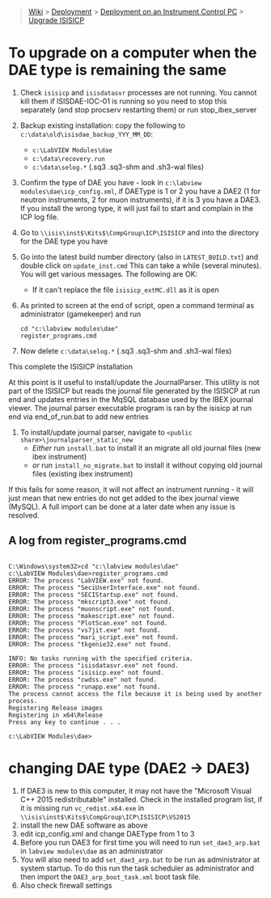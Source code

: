 > [Wiki](Home) > [Deployment](Deployment) > [Deployment on an Instrument Control PC](Deployment-on-an-Instrument-Control-PC) > [Upgrade ISISICP](Upgrade-ISISICP)

# To upgrade on a computer when the DAE type is remaining the same

1. Check `isisicp` and `isisdatasvr` processes are not running. You cannot kill them if ISISDAE-IOC-01 is running so you need to stop this separately (and stop procserv restarting them) or run stop_ibex_server  
1. Backup existing installation: copy the following to `c:\data\old\isisdae_backup_YYY_MM_DD`:
    - `c:\LabVIEW Modules\dae`
    - `c:\data\recovery.run`
    - `c:\data\selog.*` (.sq3 .sq3-shm and .sh3-wal files)

1. Confirm the type of DAE you have - look in `c:\labview modules\dae\icp_config.xml`, if DAEType is 1 or 2 you have a DAE2 (1 for neutron instruments, 2 for muon instruments), if it is 3 you have a DAE3. If you install the wrong type, it will just fail to start and complain in the ICP log file.
1. Go to `\\isis\inst$\Kits$\CompGroup\ICP\ISISICP` and into the directory for the DAE type you have
1. Go into the latest build number directory (also in `LATEST_BUILD.txt`) and double click on `update_inst.cmd`
   This can take a while (several minutes). You will get various messages. The following are OK:
    * If it can't replace the file `isisicp_extMC.dll` as it is open
1. As printed to screen at the end of script, open a command terminal as administrator (gamekeeper) and run
   ```
   cd "c:\labview modules\dae"
   register_programs.cmd
   ```
1. Now delete `c:\data\selog.*` (.sq3 .sq3-shm and .sh3-wal files)

This complete the ISISICP installation

At this point is it useful to install/update the JournalParser. This utility is not part of the ISISICP
but reads the journal file generated by the ISISICP at run end and updates entries in the MqSQL database
 used by the IBEX journal viewer. The journal parser executable program is ran by the isisicp at run end 
via end_of_run.bat to add new entries  

1. To install/update journal parser, navigate to  `<public share>\journalparser_static_new`
   - *Either* run `install.bat` to install it an migrate all old journal files (new ibex instrument)
   - *or* run `install_no_migrate.bat` to install it without copying old journal files (existing ibex instrument)

If this fails for some reason, it will not affect an instrument running - it will just mean that new entries do not get
added to the ibex journal viewe (MySQL). A full import can be done at a later
date when any issue is resolved.


## A log from register_programs.cmd
```

C:\Windows\system32>cd "c:\labview modules\dae"
c:\LabVIEW Modules\dae>register_programs.cmd
ERROR: The process "LabVIEW.exe" not found.
ERROR: The process "SeciUserInterface.exe" not found.
ERROR: The process "SECIStartup.exe" not found.
ERROR: The process "mkscript3.exe" not found.
ERROR: The process "muonscript.exe" not found.
ERROR: The process "makescript.exe" not found.
ERROR: The process "PlotScan.exe" not found.
ERROR: The process "vs7jit.exe" not found.
ERROR: The process "mari_script.exe" not found.
ERROR: The process "tkgenie32.exe" not found.

INFO: No tasks running with the specified criteria.
ERROR: The process "isisdatasvr.exe" not found.
ERROR: The process "isisicp.exe" not found.
ERROR: The process "cwdss.exe" not found.
ERROR: The process "runapp.exe" not found.
The process cannot access the file because it is being used by another process.
Registering Release images
Registering in x64\Release
Press any key to continue . . .

c:\LabVIEW Modules\dae>
```

# changing DAE type (DAE2 -> DAE3)

1. If DAE3 is new to this computer, it may not have the "Microsoft Visual C++ 2015 redistributable" installed. Check in the installed program list, if it is missing run `vc_redist.x64.exe` in `\\isis\inst$\Kits$\CompGroup\ICP\ISISICP\VS2015`   
1. install the new DAE software as above
1. edit icp_config.xml and change DAEType from 1 to 3
1. Before you run DAE3 for first time you will need to run `set_dae3_arp.bat` in `labview modules\dae` as an administrator
1. You will also need to add `set_dae3_arp.bat` to be run as administrator at system startup. To do this run the task scheduler as administrator and then import the `DAE3_arp_boot_task.xml` boot task file.
1. Also check firewall settings 